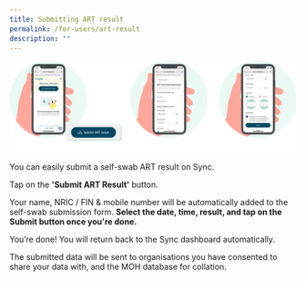 ```yaml
---
title: Submitting ART result
permalink: /for-users/art-result
description: ""
---
```

![](/images/ART%20result.png)

You can easily submit a self-swab ART result on Sync. 

Tap on the **'Submit ART Result'** button. 

Your name, NRIC / FIN & mobile number will be automatically added to the self-swab submission form. **Select the date, time, result, and tap on the Submit button once you're done.**

You’re done! You will return back to the Sync dashboard automatically. 

The submitted data will be sent to organisations you have consented to share your data with, and the MOH database for collation.